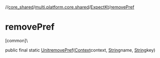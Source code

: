 //[core_shared](../../../index.md)/[multi.platform.core.shared](../index.md)/[ExpectKt](index.md)/[removePref](remove-pref.md)

# removePref

[common]\

public final static [Unit](https://kotlinlang.org/api/latest/jvm/stdlib/kotlin/-unit/index.html)[removePref](remove-pref.md)([Context](../-context/index.md)context, [String](https://developer.android.com/reference/kotlin/java/lang/String.html)name, [String](https://developer.android.com/reference/kotlin/java/lang/String.html)key)

